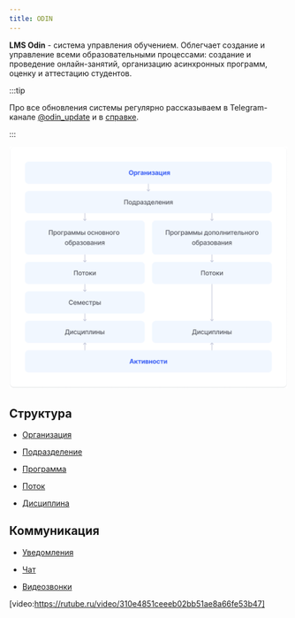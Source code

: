 ```yaml
---
title: ODIN
---
```


**LMS Odin** - система управления обучением. Облегчает создание и управление всеми образовательными процессами: создание и проведение онлайн-занятий, организацию асинхронных программ, оценку и аттестацию студентов.

:::tip 

Про все обновления системы регулярно рассказываем в Telegram-канале [@odin_update](https://t.me/+JoF696WdDTxlNjhi) и в [справке](./novosti/podrobnee-obo-vsekh-obnovleniyakh/_index).

:::

![](<.gitbook/assets/Таблица 3.png>)

## Структура

-  [Организация](./struktura/organizaciya/README)

-  [Подразделение](./struktura/podrazdelenie)

-  [Программа](./struktura/README/_index)

-  [Поток](./struktura/potok)

-  [Дисциплина](./struktura/disciplina/_index)

## Коммуникация

-  [Уведомления](./kommunikaciya/uvedomleniya)

-  [Чат](./kommunikaciya/chat/_index)

-  [Видеозвонки](./kommunikaciya/videozvonki/_index)

[video:https://rutube.ru/video/310e4851ceeeb02bb51ae8a66fe53b47]